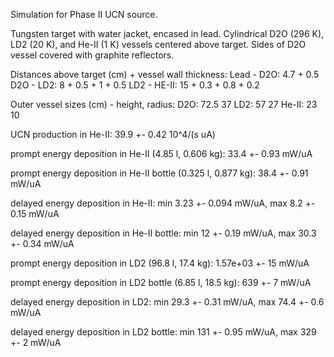 Simulation for Phase II UCN source.

Tungsten target with water jacket, encased in lead.
Cylindrical D2O (296 K), LD2 (20 K), and He-II (1 K) vessels centered above target.
Sides of D2O vessel covered with graphite reflectors.

Distances above target (cm) + vessel wall thickness:
Lead - D2O: 4.7 + 0.5
D2O - LD2: 8 + 0.5 + 1 + 0.5
LD2 - HE-II: 15 + 0.3 + 0.8 + 0.2

Outer vessel sizes (cm) - height, radius:
D2O: 72.5 37
LD2: 57 27
He-II: 23 10

UCN production in He-II:
39.9 +- 0.42 10^4/(s uA)

prompt energy deposition in He-II (4.85 l, 0.606 kg):
33.4 +- 0.93 mW/uA

prompt energy deposition in He-II bottle (0.325 l, 0.877 kg):
38.4 +- 0.91 mW/uA

delayed energy deposition in He-II:
min 3.23 +- 0.094 mW/uA, max 8.2 +- 0.15 mW/uA

delayed energy deposition in He-II bottle:
min 12 +- 0.19 mW/uA, max 30.3 +- 0.34 mW/uA

prompt energy deposition in LD2 (96.8 l, 17.4 kg):
1.57e+03 +- 15 mW/uA

prompt energy deposition in LD2 bottle (6.85 l, 18.5 kg):
639 +- 7 mW/uA

delayed energy deposition in LD2:
min 29.3 +- 0.31 mW/uA, max 74.4 +- 0.6 mW/uA

delayed energy deposition in LD2 bottle:
min 131 +- 0.95 mW/uA, max 329 +- 2 mW/uA

